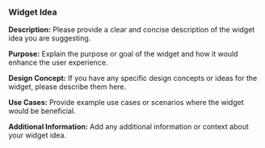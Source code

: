 ### Widget Idea

**Description:**
Please provide a clear and concise description of the widget idea you are suggesting.

**Purpose:**
Explain the purpose or goal of the widget and how it would enhance the user experience.

**Design Concept:**
If you have any specific design concepts or ideas for the widget, please describe them here.

**Use Cases:**
Provide example use cases or scenarios where the widget would be beneficial.

**Additional Information:**
Add any additional information or context about your widget idea.
